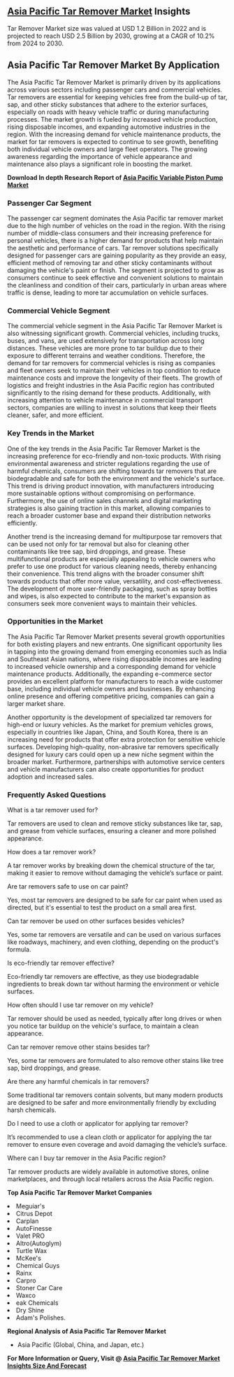 <h2><a href="https://www.verifiedmarketreports.com/download-sample/?rid=265100&amp;utm_source=Github-Feb&amp;utm_medium=219" target="_blank">Asia Pacific Tar Remover Market</a> Insights</h2><p>Tar Remover Market size was valued at USD 1.2 Billion in 2022 and is projected to reach USD 2.5 Billion by 2030, growing at a CAGR of 10.2% from 2024 to 2030.</p><p><h2>Asia Pacific Tar Remover Market By Application</h2> <p>The Asia Pacific Tar Remover Market is primarily driven by its applications across various sectors including passenger cars and commercial vehicles. Tar removers are essential for keeping vehicles free from the build-up of tar, sap, and other sticky substances that adhere to the exterior surfaces, especially on roads with heavy vehicle traffic or during manufacturing processes. The market growth is fueled by increased vehicle production, rising disposable incomes, and expanding automotive industries in the region. With the increasing demand for vehicle maintenance products, the market for tar removers is expected to continue to see growth, benefiting both individual vehicle owners and large fleet operators. The growing awareness regarding the importance of vehicle appearance and maintenance also plays a significant role in boosting the market. <p><strong>Download In depth Research Report of <a href="https://www.verifiedmarketreports.com/download-sample/?rid=236118&amp;utm_source=Pulse-Dec&amp;utm_medium=219" target="_blank">Asia Pacific Variable Piston Pump Market</a></strong></p></p> <h3>Passenger Car Segment</h3> <p>The passenger car segment dominates the Asia Pacific tar remover market due to the high number of vehicles on the road in the region. With the rising number of middle-class consumers and their increasing preference for personal vehicles, there is a higher demand for products that help maintain the aesthetic and performance of cars. Tar remover solutions specifically designed for passenger cars are gaining popularity as they provide an easy, efficient method of removing tar and other sticky contaminants without damaging the vehicle's paint or finish. The segment is projected to grow as consumers continue to seek effective and convenient solutions to maintain the cleanliness and condition of their cars, particularly in urban areas where traffic is dense, leading to more tar accumulation on vehicle surfaces. <h3>Commercial Vehicle Segment</h3> <p>The commercial vehicle segment in the Asia Pacific Tar Remover Market is also witnessing significant growth. Commercial vehicles, including trucks, buses, and vans, are used extensively for transportation across long distances. These vehicles are more prone to tar buildup due to their exposure to different terrains and weather conditions. Therefore, the demand for tar removers for commercial vehicles is rising as companies and fleet owners seek to maintain their vehicles in top condition to reduce maintenance costs and improve the longevity of their fleets. The growth of logistics and freight industries in the Asia Pacific region has contributed significantly to the rising demand for these products. Additionally, with increasing attention to vehicle maintenance in commercial transport sectors, companies are willing to invest in solutions that keep their fleets cleaner, safer, and more efficient. <h3>Key Trends in the Market</h3> <p>One of the key trends in the Asia Pacific Tar Remover Market is the increasing preference for eco-friendly and non-toxic products. With rising environmental awareness and stricter regulations regarding the use of harmful chemicals, consumers are shifting towards tar removers that are biodegradable and safe for both the environment and the vehicle's surface. This trend is driving product innovation, with manufacturers introducing more sustainable options without compromising on performance. Furthermore, the use of online sales channels and digital marketing strategies is also gaining traction in this market, allowing companies to reach a broader customer base and expand their distribution networks efficiently. <p>Another trend is the increasing demand for multipurpose tar removers that can be used not only for tar removal but also for cleaning other contaminants like tree sap, bird droppings, and grease. These multifunctional products are especially appealing to vehicle owners who prefer to use one product for various cleaning needs, thereby enhancing their convenience. This trend aligns with the broader consumer shift towards products that offer more value, versatility, and cost-effectiveness. The development of more user-friendly packaging, such as spray bottles and wipes, is also expected to contribute to the market's expansion as consumers seek more convenient ways to maintain their vehicles. <h3>Opportunities in the Market</h3> <p>The Asia Pacific Tar Remover Market presents several growth opportunities for both existing players and new entrants. One significant opportunity lies in tapping into the growing demand from emerging economies such as India and Southeast Asian nations, where rising disposable incomes are leading to increased vehicle ownership and a corresponding demand for vehicle maintenance products. Additionally, the expanding e-commerce sector provides an excellent platform for manufacturers to reach a wide customer base, including individual vehicle owners and businesses. By enhancing online presence and offering competitive pricing, companies can gain a larger market share. <p>Another opportunity is the development of specialized tar removers for high-end or luxury vehicles. As the market for premium vehicles grows, especially in countries like Japan, China, and South Korea, there is an increasing need for products that offer extra protection for sensitive vehicle surfaces. Developing high-quality, non-abrasive tar removers specifically designed for luxury cars could open up a new niche segment within the broader market. Furthermore, partnerships with automotive service centers and vehicle manufacturers can also create opportunities for product adoption and increased sales. <h3>Frequently Asked Questions</h3> <p>What is a tar remover used for?</p> <p>Tar removers are used to clean and remove sticky substances like tar, sap, and grease from vehicle surfaces, ensuring a cleaner and more polished appearance.</p> <p>How does a tar remover work?</p> <p>A tar remover works by breaking down the chemical structure of the tar, making it easier to remove without damaging the vehicle’s surface or paint.</p> <p>Are tar removers safe to use on car paint?</p> <p>Yes, most tar removers are designed to be safe for car paint when used as directed, but it's essential to test the product on a small area first.</p> <p>Can tar remover be used on other surfaces besides vehicles?</p> <p>Yes, some tar removers are versatile and can be used on various surfaces like roadways, machinery, and even clothing, depending on the product's formula.</p> <p>Is eco-friendly tar remover effective?</p> <p>Eco-friendly tar removers are effective, as they use biodegradable ingredients to break down tar without harming the environment or vehicle surfaces.</p> <p>How often should I use tar remover on my vehicle?</p> <p>Tar remover should be used as needed, typically after long drives or when you notice tar buildup on the vehicle's surface, to maintain a clean appearance.</p> <p>Can tar remover remove other stains besides tar?</p> <p>Yes, some tar removers are formulated to also remove other stains like tree sap, bird droppings, and grease.</p> <p>Are there any harmful chemicals in tar removers?</p> <p>Some traditional tar removers contain solvents, but many modern products are designed to be safer and more environmentally friendly by excluding harsh chemicals.</p> <p>Do I need to use a cloth or applicator for applying tar remover?</p> <p>It’s recommended to use a clean cloth or applicator for applying the tar remover to ensure even coverage and avoid damaging the vehicle’s surface.</p> <p>Where can I buy tar remover in the Asia Pacific region?</p> <p>Tar remover products are widely available in automotive stores, online marketplaces, and through local retailers across the Asia Pacific region.</p> </p><p><strong>Top Asia Pacific Tar Remover Market Companies</strong></p><div data-test-id=""><p><li>Meguiar's</li><li> Citrus Depot</li><li> Carplan</li><li> AutoFinesse</li><li> Valet PRO</li><li> Altro(Autoglym)</li><li> Turtle Wax</li><li> McKee's</li><li> Chemical Guys</li><li> Rainx</li><li> Carpro</li><li> Stoner Car Care</li><li> Waxco</li><li> eak Chemicals</li><li> Dry Shine</li><li> Adam's Polishes.</li></p><div><strong>Regional Analysis of&nbsp;Asia Pacific Tar Remover Market</strong></div><ul><li dir="ltr"><p dir="ltr">Asia Pacific (Global, China, and Japan, etc.)</p></li></ul><p><strong>For More Information or Query, Visit @&nbsp;</strong><strong><a href="https://www.verifiedmarketreports.com/product/tar-remover-market/?utm_source=Github-Feb&amp;utm_medium=219" target="_blank">Asia Pacific Tar Remover Market Insights Size And Forecast</a></strong></p></div><h2>&nbsp;</h2><div data-test-id="">&nbsp;</div>
